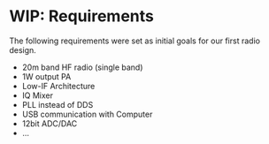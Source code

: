 # WIP: Requirements
The following requirements were set as initial goals for our first radio design.
- 20m band HF radio (single band)
- 1W output PA
- Low-IF Architecture
- IQ Mixer
- PLL instead of DDS
- USB communication with Computer
- 12bit ADC/DAC
- ...